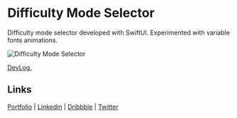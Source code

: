 # Difficulty Mode Selector

Difficulty mode selector developed with SwiftUI. Experimented with variable fonts animations.

![Difficulty Mode Selector](/demo.gif)

[DevLog.](https://twitter.com/Volorf/status/1664546364112470016)

## Links

[Portfolio](https://olegfrolov.design/) | [Linkedin](https://www.linkedin.com/in/oleg-frolov-6a6a4752/) | [Dribbble](https://dribbble.com/Volorf) | [Twitter](https://www.twitter.com/volorf)

